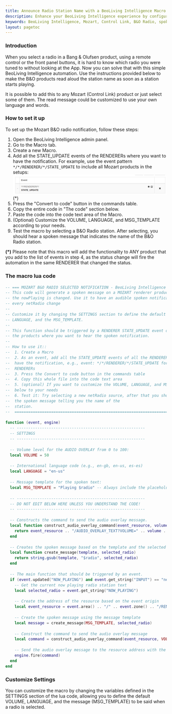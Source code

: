 ```yaml
---
title: Announce Radio Station Name with a BeoLiving Intelligence Macro
description: Enhance your BeoLiving Intelligence experience by configuring a Lua macro that makes your Mozart (Control Link) products announce the name of the B&O Radio station playing. This guide provides step-by-step instructions on how to set up and customize the macro, making your audio system more intuitive and informative.
keywords: BeoLiving Intelligence, Mozart, Control Link, B&O Radio, spoken notification, automation, Lua macro, station name announcement, audio feedback, customization
layout: pagetoc
---
```


### Introduction

When you select a radio in a Bang & Olufsen product, using a remote control or the front panel buttons, it is hard to know which radio you were tuned to without looking at the App. Now you can solve that with this simple BeoLiving Intelligence automation. Use the instructions provided below to make the B&O products read aloud the station name as soon as a station starts playing.

It is possible to add this to any Mozart (Control Link) product or just select some of them. The read message could be customized to use your own language and words.

### How to set it up

To set up the Mozart B&O radio notification, follow these steps:

1. Open the BeoLiving Intelligence admin panel.
2. Go to the Macro tab.
3. Create a new Macro.
4. Add all the STATE_UPDATE events of the RENDERERs where you want to have the notification. For example, use the event pattern `*/*/RENDERER/*/STATE_UPDATE` to include all Mozart products in the setups: ![Example event](howto-radio-spoken-notification-event.png) (*)
5. Press the "Convert to code" button in the commands table.
6. Copy the entire code in "The code" section below.
7. Paste the code into the code text area of the Macro.
8. (Optional) Customize the VOLUME, LANGUAGE, and MSG_TEMPLATE according to your needs.
9. Test the macro by selecting a B&O Radio station. After selecting, you should hear a spoken message that indicates the name of the B&O Radio station.

**(*)** Please note that this macro will add the functionality to ANY product that you add to the list of events in step 4, as the status change will fire the automation in the same RENDERER that changed the status.

### The macro lua code
```lua
-- === MOZART B&O RADIO SELECTED NOTIFICATION - BeoLiving Intelligence lua macro ==
-- This code will generate a spoken message on a MOZART renderer product when
-- the nowPlaying is changed. Use it to have an audible spoken notification on
-- every netRadio change
--
-- Customize it by changing the SETTINGS section to define the default VOLUME,
-- LANGUAGE, and the MSG_TEMPLATE.
--
-- This function should be triggered by a RENDERER STATE_UPDATE event of all
-- the products where you want to hear the spoken notification.
--
-- How to use it::
--  1. Create a Macro
--  2. As an event, add all the STATE_UPDATE events of all the RENDERERs where you want to
--  have the notification, e.g., event: */*/RENDERER/*/STATE_UPDATE for all
--  RENDERERs
--  3. Press the Convert to code button in the commands table
--  4. Copy this whole file into the code text area
--  5. (optional) If you want to customize the VOLUME, LANGUAGE, and MSG_TEMPLATE
--  below to your needs
--  6. Test it: Try selecting a new netRadio source, after that you should hear
--  the spoken message telling you the name of the
--  station.
--  ===========================================================================

function (event, engine)
  -- --------------------------------------------------------
  -- SETTINGS
  -- --------------------------------------------------------

  -- Volume level for the AUDIO OVERLAY from 0 to 100:
  local VOLUME = 50

  -- International language code (e.g., en-gb, en-us, es-es)
  local LANGUAGE = "en-us"

  -- Message template for the spoken text:
  local MSG_TEMPLATE = "Playing $radio" -- Always include the placeholder "$radio", the BLI will replace it with the name of the selected radio.

  -- --------------------------------------------------------
  -- DO NOT EDIT BELOW HERE UNLESS YOU UNDERSTAND THE CODE!
  -- --------------------------------------------------------

  -- Constructs the command to send the audio overlay message.
  local function construct_audio_overlay_command(event_resource, volume, language, message)
    return event_resource .. "/AUDIO_OVERLAY_TEXT?VOLUME=" .. volume .. "&LANGUAGE=" .. language .. "&TEXT=" .. message
  end

  -- Creates the spoken message based on the template and the selected radio station.
  local function create_message(template, selected_radio)
    return string.gsub(template, "$radio", selected_radio)
  end

  -- The main function that should be triggered by an event.
  if (event.updated("NOW_PLAYING") and event.get_string("INPUT") == "netRadio") then
    -- Get the current now playing radio station text
    local selected_radio = event.get_string("NOW_PLAYING")

    -- Create the address of the resource based on the event origin
    local event_resource = event.area() .. "/" .. event.zone() .. "/RENDERER/" .. event.name()

    -- Create the spoken message using the message template
    local message = create_message(MSG_TEMPLATE, selected_radio)

    -- Construct the command to send the audio overlay message
    local command = construct_audio_overlay_command(event_resource, VOLUME, LANGUAGE, message)

    -- Send the audio overlay message to the resource address with the now playing information
    engine.fire(command)
  end
end

```

### Customize Settings

You can customize the macro by changing the variables defined in the SETTINGS section of the lua code, allowing you to define the default VOLUME, LANGUAGE, and the message (MSG_TEMPLATE) to be said when a radio is selected.

